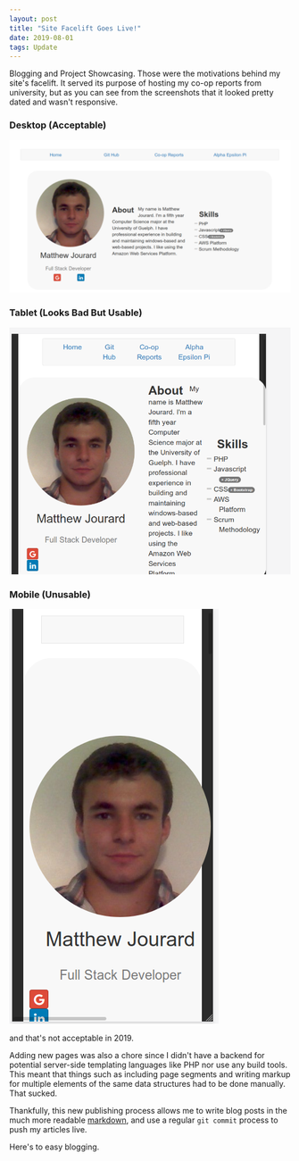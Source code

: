 ```yaml
---
layout: post
title: "Site Facelift Goes Live!"
date: 2019-08-01
tags: Update
---
```

Blogging and Project Showcasing. Those were the motivations behind my site's facelift. It served its purpose of hosting my co-op reports from university, but as you can see from the screenshots that it looked pretty dated and wasn't responsive. 

### **Desktop (Acceptable)**
![Pre-facelift Desktop Screenshot](/assets/img/v1_homepage_pics/v1_homepage_desktop.png)

### **Tablet (Looks Bad But Usable)**
![Pre-facelift Tablet Screenshot](/assets/img/v1_homepage_pics/v1_homepage_tablet.png)

### **Mobile (Unusable)**
![Pre-facelift Mobile Screenshot](/assets/img/v1_homepage_pics/v1_homepage_mobile.png)
 
and that's not acceptable in 2019.

Adding new pages was also a chore since I didn't have a backend for potential server-side templating languages like PHP nor use any build tools. This meant that things such as including page segments and writing markup for multiple elements of the same data structures had to be done manually. That sucked.

Thankfully, this new publishing process allows me to write blog posts in the much more readable [markdown](https://daringfireball.net/projects/markdown/), and use a regular `git commit` process to push my articles live. 

Here's to easy blogging.
